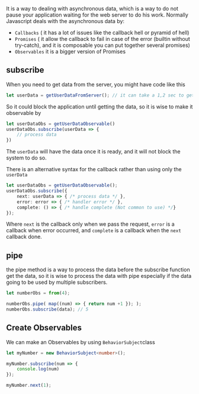 It is a way to dealing with asynchronous data, which is a way to do not pause your application waiting for the web server to do his work.
Normally Javascript deals with the asynchronous data by:
- `Callbacks` ( it has a lot of issues like the callback hell or pyramid of hell)
- `Promises` ( it allow the callback to fail in case of the error (builtin without try-catch), and it is composable you can put together several promises)
- `Observables` it is a bigger version of Promises


## subscribe

When you need to get data from the server, you might have code like this
``` ts
let userData = getUserDataFromServer(); // it can take a 1,2 sec to get the data.
```
So it could block the application until getting the data, so it is wise to make it observable by 
``` ts
let userDataObs = getUserDataObservable()
userDataObs.subscribe(userData => {
	// process data
})
```
The `userData` will have the data once it is ready, and it will not block the system to do so.

There is an alternative syntax for the callback rather than using only the `userData`
``` ts
let userDataObs = getUserDataObservable();
userDataObs.subscribe({
	next: userData => { /* process data */ },
	error: error => { /* handler error */ },
	complete: () => { /* handle complete (Not common to use) */}
});
```
Where `next` is the callback only when we pass the request, `error` is a callback when error occurred, and `complete` is a callback when the `next` callback done.


## pipe
the pipe method is a way to process the data before the subscribe function get the data, so it is wise to process the data with pipe especially if the data going to be used by multiple subscribers.

``` ts
let numberObs = from(4);

numberObs.pipe( map((num) => { return num +1 }); );
numberObs.subscribe(data); // 5
```

## Create Observables
We can make an Observables by using `BehaviorSubject`class
``` ts
let myNumber = new BehaviorSubject<number>();

myNumber.subscribe(num => {
	console.log(num)
});

myNumber.next(1);
```